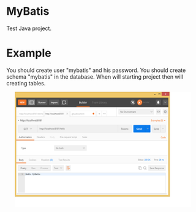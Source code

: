 # MyBatis
Test Java project.

# Example
You should create user "mybatis" and his password.
You should create schema "mybatis" in the database.
When will starting project then will creating tables.



<p align="center">
  <img width="460" height="300" src="https://raw.githubusercontent.com/VitRocket/MyBatis/master/demo_01.png">
</p>
